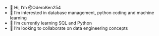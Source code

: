 - 👋 Hi, I’m @OderoKen254
- 👀 I’m interested in database management, python coding and machine learning
- 🌱 I’m currently learning SQL and Python
- 💞️ I’m looking to collaborate on data engineering concepts

<!---
OderoKen254/OderoKen254 is a ✨ special ✨ repository because its `README.md` (this file) appears on your GitHub profile.
You can click the Preview link to take a look at your changes.
--->
